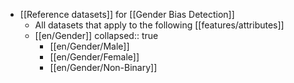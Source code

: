 - [[Reference datasets]] for [[Gender Bias Detection]]
	- All datasets that apply to the following [[features/attributes]]
	- [[en/Gender]]
	  collapsed:: true
		- [[en/Gender/Male]]
		- [[en/Gender/Female]]
		- [[en/Gender/Non-Binary]]